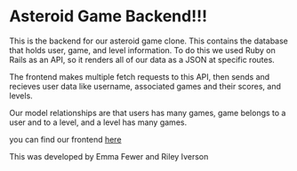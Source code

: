# Asteroid Game Backend!!!
This is the backend for our asteroid game clone. This contains the database that holds user, game, and level information. To do this we used Ruby on Rails as an API, so it renders all of our data as a JSON at specific routes.

The frontend makes multiple fetch requests to this API, then sends and recieves user data like username, associated games and their scores, and levels.

Our model relationships are that users has many games, game belongs to a user and to a level, and a level has many games.

you can find our frontend [here](https://github.com/Rmiverson/astroid-game-frontend/tree/readme-edit)

This was developed by Emma Fewer and Riley Iverson